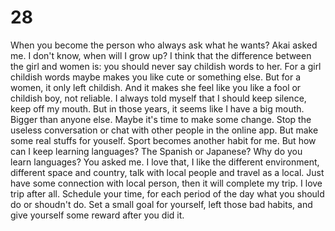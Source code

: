 # 28
When you become the person who always ask what he wants? Akai asked me.
I don't know, when will I grow up?
I think that the difference between the girl and women is: you should never say childish words to her.
For a girl childish words maybe makes you like cute or something else. But for a women, it only left childish. And it makes she feel like you like a fool or childish boy, not reliable.
I always told myself that I should keep silence, keep off my mouth. But in those years, it seems like I have a big mouth. Bigger than anyone else. Maybe it's time to make some change. Stop the useless conversation or chat with other people in the online app. But make some real stuffs for youself.
Sport becomes another habit for me. But how can I keep learning languages? The Spanish or Japanese? Why do you learn languages? You asked me. I love that, I like the different environment, different space and country, talk with local people and travel as a local. Just have some connection with local person, then it will complete my trip. I love trip after all.
Schedule your time, for each period of the day what you should do or shoudn't do.
Set a small goal for yourself, left those bad habits, and give yourself some reward after you did it.